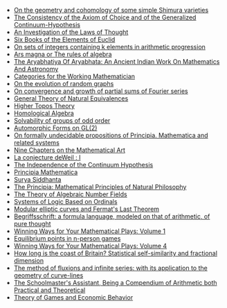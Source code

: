 <ul>
<li><a target="_blank" href="https://github.com/manjunath5496/List-of-important-publications-in-mathematics/blob/master/lspm(1).pdf">On the geometry and cohomology of some simple Shimura varieties</a></li>
<li><a target="_blank" href="https://github.com/manjunath5496/List-of-important-publications-in-mathematics/blob/master/lspm(2).pdf">The Consistency of the Axiom of Choice and of the Generalized Continuum-Hypothesis</a></li>
<li><a target="_blank" href="https://github.com/manjunath5496/List-of-important-publications-in-mathematics/blob/master/lspm(3).pdf">An Investigation of the Laws of Thought</a></li>
<li><a target="_blank" href="https://github.com/manjunath5496/List-of-important-publications-in-mathematics/blob/master/lspm(4).pdf">Six Books of the Elements of Euclid</a></li>
<li><a target="_blank" href="https://github.com/manjunath5496/List-of-important-publications-in-mathematics/blob/master/lspm(5).pdf">On sets of integers containing k elements in arithmetic progression</a></li>
<li><a target="_blank" href="https://github.com/manjunath5496/List-of-important-publications-in-mathematics/blob/master/lspm(6).pdf">Ars magna or The rules of algebra</a></li>
<li><a target="_blank" href="https://github.com/manjunath5496/List-of-important-publications-in-mathematics/blob/master/lspm(7).pdf">The Aryabhatiya Of Aryabhata: An Ancient Indian Work On Mathematics And Astronomy</a></li>
<li><a target="_blank" href="https://github.com/manjunath5496/List-of-important-publications-in-mathematics/blob/master/lspm(8).pdf">Categories for the Working Mathematician</a></li>
<li><a target="_blank" href="https://github.com/manjunath5496/List-of-important-publications-in-mathematics/blob/master/lspm(9).pdf">On the evolution of random graphs</a></li>
<li><a target="_blank" href="https://github.com/manjunath5496/List-of-important-publications-in-mathematics/blob/master/lspm(10).pdf">On convergence and growth of partial sums of Fourier series</a></li>
<li><a target="_blank" href="https://github.com/manjunath5496/List-of-important-publications-in-mathematics/blob/master/lspm(11).pdf">General Theory of Natural Equivalences</a></li>
<li><a target="_blank" href="https://github.com/manjunath5496/List-of-important-publications-in-mathematics/blob/master/lspm(12).pdf">Higher Topos Theory</a></li>
<li><a target="_blank" href="https://github.com/manjunath5496/List-of-important-publications-in-mathematics/blob/master/lspm(13).pdf">Homological Algebra</a></li>
<li><a target="_blank" href="https://github.com/manjunath5496/List-of-important-publications-in-mathematics/blob/master/lspm(14).pdf">Solvability of groups of odd order</a></li>
<li><a target="_blank" href="https://github.com/manjunath5496/List-of-important-publications-in-mathematics/blob/master/lspm(15).pdf">Automorphic Forms on GL(2)</a></li>
<li><a target="_blank" href="https://github.com/manjunath5496/List-of-important-publications-in-mathematics/blob/master/lspm(16).pdf">On formally undecidable propositions of Principia. Mathematica and related systems</a></li>
<li><a target="_blank" href="https://github.com/manjunath5496/List-of-important-publications-in-mathematics/blob/master/lspm(17).pdf">Nine Chapters on the Mathematical Art</a></li>
<li><a target="_blank" href="https://github.com/manjunath5496/List-of-important-publications-in-mathematics/blob/master/lspm(18).pdf">La conjecture deWeil : I</a></li>
<li><a target="_blank" href="https://github.com/manjunath5496/List-of-important-publications-in-mathematics/blob/master/lspm(19).pdf">The Independence of the Continuum Hypothesis</a></li>
<li><a target="_blank" href="https://github.com/manjunath5496/List-of-important-publications-in-mathematics/blob/master/lspm(20).rar">Principia Mathematica </a></li>

<li><a target="_blank" href="https://github.com/manjunath5496/List-of-important-publications-in-mathematics/blob/master/lspm(21).pdf">Surya Siddhanta</a></li>

<li><a target="_blank" href="https://github.com/manjunath5496/List-of-important-publications-in-mathematics/blob/master/lspm(22).pdf">The Principia: Mathematical Principles of Natural Philosophy</a></li>

<li><a target="_blank" href="https://github.com/manjunath5496/List-of-important-publications-in-mathematics/blob/master/lspm(23).pdf">The Theory of Algebraic Number Fields</a></li>

<li><a target="_blank" href="https://github.com/manjunath5496/List-of-important-publications-in-mathematics/blob/master/lspm(24).pdf">Systems of Logic Based on Ordinals</a></li>

<li><a target="_blank" href="https://github.com/manjunath5496/List-of-important-publications-in-mathematics/blob/master/lspm(25).pdf">Modular elliptic curves and Fermat's Last Theorem</a></li>

<li><a target="_blank" href="https://github.com/manjunath5496/List-of-important-publications-in-mathematics/blob/master/lspm(26).rar">Begriffsschrift: a formula language, modeled on that of arithmetic, of pure thought</a></li>

<li><a target="_blank" href="https://github.com/manjunath5496/List-of-important-publications-in-mathematics/blob/master/lspm(27).pdf">Winning Ways for Your Mathematical Plays: Volume 1</a></li>

<li><a target="_blank" href="https://github.com/manjunath5496/List-of-important-publications-in-mathematics/blob/master/lspm(28).pdf">Equilibrium points in n-person games</a></li>

<li><a target="_blank" href="https://github.com/manjunath5496/List-of-important-publications-in-mathematics/blob/master/lspm(29).pdf">Winning Ways for Your Mathematical Plays: Volume 4</a></li>


<li><a target="_blank" href="https://github.com/manjunath5496/List-of-important-publications-in-mathematics/blob/master/lspm(30).pdf">How long is the coast of Britain? Statistical self-similarity and fractional dimension</a></li>

<li><a target="_blank" href="https://github.com/manjunath5496/List-of-important-publications-in-mathematics/blob/master/lspm(31).pdf">The method of fluxions and infinite series: with its application to the geometry of curve-lines</a></li>

<li><a target="_blank" href="https://github.com/manjunath5496/List-of-important-publications-in-mathematics/blob/master/lspm(32).pdf">The Schoolmaster's Assistant, Being a Compendium of Arithmetic both Practical and Theoretical </a></li>

<li><a target="_blank" href="https://github.com/manjunath5496/List-of-important-publications-in-mathematics/blob/master/lspm(33).pdf">Theory of Games and Economic Behavior</a></li>











</ul>
